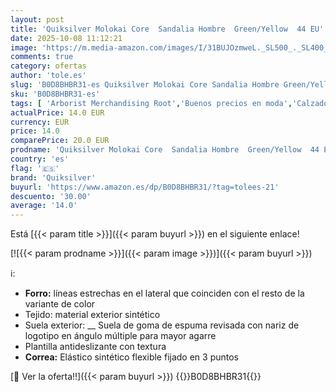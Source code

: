 ```yaml
---
layout: post
title: 'Quiksilver Molokai Core  Sandalia Hombre  Green/Yellow  44 EU'
date: 2025-10-08 11:12:21
image: 'https://m.media-amazon.com/images/I/31BUJOzmweL._SL500_._SL400_.jpg'
comments: true
category: ofertas
author: 'tole.es'
slug: 'B0D8BHBR31-es Quiksilver Molokai Core Sandalia Hombre Green/Yellow 44 EU'
sku: 'B0D8BHBR31-es'
tags: [ 'Arborist Merchandising Root','Buenos precios en moda','Calzado deportivo para hombre','Compre 2, obtenga un 10 % de descuento','Compre 2, obtenga un 10 % de descuento_Shoes 2','Moda','Moda Hombre','Sandalias deportivas para hombre','Self Service','Shoes','Special Features Stores','Zapatillas deportivas y de moda para hombre','Zapatos para hombre','c8538d25-3af9-48d3-aeff-5f3ce5572a36_0','c8538d25-3af9-48d3-aeff-5f3ce5572a36_1701','c8538d25-3af9-48d3-aeff-5f3ce5572a36_7601','quiksilver','sandalia','🇪🇸', ]
actualPrice: 14.0 EUR
currency: EUR
price: 14.0
comparePrice: 20.0 EUR
prodname: 'Quiksilver Molokai Core  Sandalia Hombre  Green/Yellow  44 EU'
country: 'es'
flag: '🇪🇸'
brand: 'Quiksilver'
buyurl: 'https://www.amazon.es/dp/B0D8BHBR31/?tag=tolees-21'
descuento: '30.00'
average: '14.0'
---
```


Está [{{< param title >}}]({{< param buyurl >}}) en el siguiente enlace!

[![{{< param prodname >}}]({{< param image >}})]({{< param buyurl >}})

ℹ️:

- __Forro:__ líneas estrechas en el lateral que coinciden con el resto de la variante de color
- Tejido: material exterior sintético
- Suela exterior: __ Suela de goma de espuma revisada con nariz de logotipo en ángulo múltiple para mayor agarre
- Plantilla antideslizante con textura
- __Correa:__ Elástico sintético flexible fijado en 3 puntos

[🛒 Ver la oferta!!]({{< param buyurl >}})
{{<world>}}B0D8BHBR31{{</world>}}
